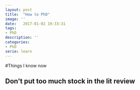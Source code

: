 ```yaml
---
layout: post
title:  "How to PhD"
image: ''
date:   2017-01-02 19:33:31
tags:
- PhD
description: ''
categories:
- PhD
serie: learn
---
```


#Things I know now

## Don't put too much stock in the lit review
 